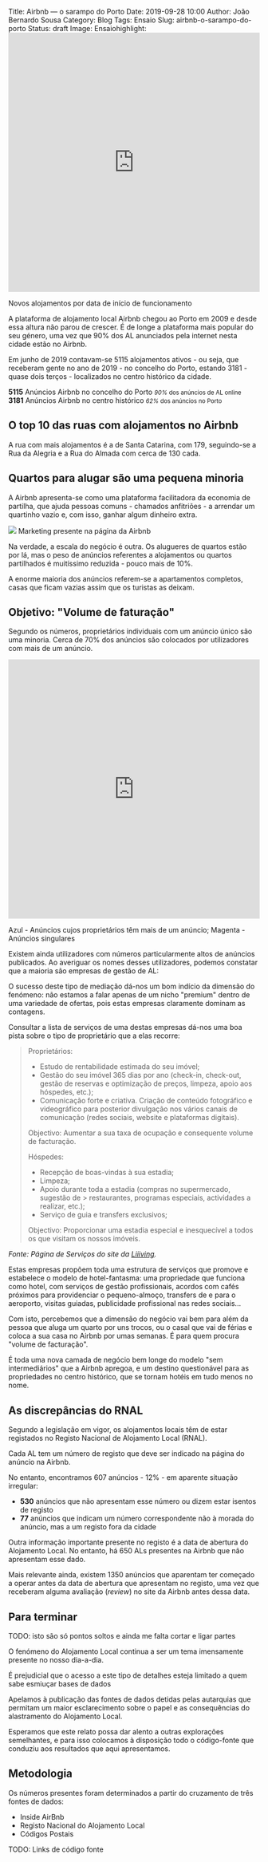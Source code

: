 Title: Airbnb — o sarampo do Porto
Date: 2019-09-28 10:00
Author: João Bernardo Sousa
Category: Blog
Tags: Ensaio
Slug: airbnb-o-sarampo-do-porto
Status: draft
Image:
Ensaiohighlight: <iframe src="https://whiskas123.carto.com/builder/9651d97d-a9f4-446c-854d-8e40f3b43fe8/embed" width="100%" height="520" frameborder="0" allowfullscreen webkitallowfullscreen mozallowfullscreen oallowfullscreen msallowfullscreen></iframe>

<span class="caption">Novos alojamentos por data de início de funcionamento</span>

A plataforma de alojamento local Airbnb chegou ao Porto em 2009 e
desde essa altura não parou de crescer. É de longe a plataforma mais
popular do seu género, uma vez que 90% dos AL anunciados pela internet
nesta cidade estão no Airbnb.

Em junho de 2019 contavam-se 5115 alojamentos ativos - ou seja, que
receberam gente no ano de 2019 - no concelho do Porto, estando 3181 -
quase dois terços - localizados no centro histórico da cidade.

<div class="boxes">
  <div class="card">
    <strong>5115</strong>
    Anúncios Airbnb no concelho do Porto
    <small> <em>90%</em> dos anúncios de AL online</small>
  </div>
  <div class="card"><strong>3181</strong>
    Anúncios Airbnb no centro histórico
    <small> <em>62%</em> dos anúncios no Porto</small>
  </div>
</div>


## O top 10 das ruas com alojamentos no Airbnb

A rua com mais alojamentos é a de Santa Catarina, com 179,
seguindo-se a Rua da Alegria e a Rua do Almada com cerca de 130 cada.


<canvas id="myChart" width="400" height="100"></canvas>
<script>
  var ctx = document.getElementById('myChart').getContext('2d');
  var myChart = new Chart(ctx, {
      type: 'horizontalBar',
      data: {
          labels: ['Rua de Santa Catarina', 'Rua da Alegria', 'Rua do Almada', 
                   'Av. da  Boavista', 'Rua de Santo Ildefonso','Rua de Cedofeita',
                   'Rua do Bonjardim','Rua Formosa','Rua do Visconde de Setúbal'],
          datasets: [{
              label: 'Número de Anúncios',
              data: [179,130,126,116,105,101,98,97,94],
              backgroundColor: 
                  'rgba(255, 90, 95, 1)'
              
          }]
      },
      options: {
          scales: {
              yAxes: [{
                  ticks: {
                      beginAtZero: true
                  }
              }]
          }
      }
  });
</script>

## Quartos para alugar são uma pequena minoria

A Airbnb apresenta-se como uma plataforma facilitadora da economia
de partilha, que ajuda pessoas comuns - chamados anfitriões - a
arrendar um quartinho vazio e, com isso, ganhar algum dinheiro extra.

<img src="https://i.imgur.com/VdpqdAt.png">
<span class="caption">Marketing presente na página da Airbnb</span>

Na verdade, a escala do negócio é outra. Os alugueres de quartos estão por lá,
mas o peso de anúncios referentes a alojamentos ou quartos partilhados é
muitíssimo reduzida - pouco mais de 10%. 

<canvas id="myChart2" width="400" height="100"></canvas>
<script>
  var ctx = document.getElementById('myChart2').getContext('2d');
  var myChart = new Chart(ctx, {
    type: 'doughnut',
    data: {
      labels: ['Apartamentos Completos', 'Quartos Privativos', 'Quartos Partilhados'],
      datasets: [{
        label: 'Número de Alojamentos',
        data: [4002,494,14],
        backgroundColor: [
          'rgba(255, 90, 95, 1)',
          'rgba(0,166,153,1)',
          'rgba(252,100,45,1)'
        ]

      }]
    },
    options: {

    }
  });
</script>

A enorme maioria dos anúncios referem-se a apartamentos completos, casas que
ficam vazias assim que os turistas as deixam.

## Objetivo: "Volume de faturação"

Segundo os números, proprietários individuais com um anúncio único
são uma minoria. Cerca de 70% dos anúncios são colocados por
utilizadores com mais de um anúncio.

<iframe src="https://whiskas123.carto.com/builder/b746c59c-ea7b-4e11-a662-729a6b92d4a0/embed"
  width="100%" height="520" frameborder="0" 
  allowfullscreen webkitallowfullscreen mozallowfullscreen oallowfullscreen msallowfullscreen></iframe>

<span class="caption">Azul - Anúncios cujos proprietários têm mais de um anúncio; Magenta - Anúncios singulares</span>

Existem ainda utilizadores com números particularmente altos de
anúncios publicados. Ao averiguar os nomes desses utilizadores, podemos
constatar que a maioria são empresas de gestão de AL:

<canvas id="myChart3" width="400" height="100"></canvas>
<script>
  var ctx = document.getElementById('myChart3').getContext('2d');
  var myChart = new Chart(ctx, {
    type: 'horizontalBar',
    data: {
      labels: ['Feels Like Home', 'Liiiving', 'Oporto City Flats', 
               'Host Wise', 'Porto City Hosts','Oporto Rental Management',
               'Home Me','Rui','Marta','Carolina'],
      datasets: [{
        label: 'Número de Anúncios',
        data: [53,49,45,42,39,35,28,28,27,26],
        backgroundColor: 
        'rgba(0, 166, 153, 1)'
      }]
    },
    options: {
      scales: {
        yAxes: [{
          ticks: {
            beginAtZero: true
          }
        }]
      }
    }
  });
</script>

O sucesso deste tipo de mediação dá-nos um bom indício da dimensão
do fenómeno: não estamos a falar apenas de um nicho "premium" dentro
de uma variedade de ofertas, pois estas empresas claramente dominam as
contagens.

Consultar a lista de serviços de uma destas empresas dá-nos uma boa
pista sobre o tipo de proprietário que a elas recorre:

<blockquote>
<p>Proprietários:</p>
<ul>
<li>Estudo de rentabilidade estimada do seu imóvel;</li>
<li>Gestão do seu imóvel 365 dias por ano (check-in, check-out, gestão
de reservas e optimização de preços, limpeza, apoio aos hóspedes,
etc.);</li>
<li>Comunicação forte e criativa. Criação de conteúdo fotográfico e
videográfico para posterior divulgação nos vários canais de
comunicação (redes sociais, website e plataformas digitais).</li>
</ul>
<p>Objectivo: Aumentar a sua taxa de ocupação e consequente volume de facturação.</p>

<p>Hóspedes:</p>
<ul>
<li>Recepção de boas-vindas à sua estadia;</li>
<li>Limpeza;</li>
<li>Apoio durante toda a estadia (compras no supermercado, sugestão de
>     restaurantes, programas especiais, actividades a realizar, etc.);</li>
<li>Serviço de guia e transfers exclusivos;</li>
</ul>
<p>Objectivo: Proporcionar uma estadia especial e inesquecível a todos os que visitam os nossos imóveis.</p>
</blockquote>

_Fonte: Página de Serviços do site da [Liiiving](https://www.liiiving.pt/pt/Servicos)._

Estas empresas propõem toda uma estrutura de serviços que promove e
estabelece o modelo de hotel-fantasma: uma propriedade que funciona
como hotel, com serviços de gestão profissionais, acordos com cafés
próximos para providenciar o pequeno-almoço, transfers de e para o
aeroporto, visitas guiadas, publicidade profissional nas redes
sociais...

Com isto, percebemos que a dimensão do negócio vai bem para além da
pessoa que aluga um quarto por uns trocos, ou o casal que vai de férias
e coloca a sua casa no Airbnb por umas semanas. É para quem procura
"volume de facturação".

É toda uma nova camada de negócio bem longe do modelo "sem
intermediários" que a Airbnb apregoa, e um destino questionável para as
propriedades no centro histórico, que se tornam hotéis em tudo menos no
nome.


## As discrepâncias do RNAL

Segundo a legislação em vigor, os alojamentos locais têm de estar
registados no Registo Nacional de Alojamento Local (RNAL). 

Cada AL tem um número de registo que deve ser indicado na página do
anúncio na Airbnb.

No entanto, encontramos 607 anúncios - 12% - em aparente situação irregular:

- **530** anúncios que não apresentam esse número ou dizem estar isentos de registo
- **77** anúncios que indicam um número correspondente não à morada do anúncio, mas a um registo fora da cidade

Outra informação importante presente no registo é a data de abertura
do Alojamento Local. No entanto, há 650 ALs presentes na Airbnb que não
apresentam esse dado.

Mais relevante ainda, existem 1350 anúncios que aparentam ter começado a operar antes da data de abertura que apresentam no registo, uma vez que receberam alguma avaliação (_review_) no site da Airbnb antes dessa data.

## Para terminar

TODO: isto são só pontos soltos e ainda me falta cortar e ligar partes

O fenómeno do Alojamento Local continua a ser um tema imensamente presente no nosso dia-a-dia. 

É prejudicial que o acesso a este tipo de detalhes esteja limitado a quem sabe esmiuçar bases de dados

Apelamos à publicação das fontes de dados detidas pelas autarquias que permitam um maior esclarecimento sobre o papel e as consequências do alastramento do Alojamento Local.

Esperamos que este relato possa dar alento a outras explorações semelhantes, e para isso colocamos à disposição todo o código-fonte que conduziu aos resultados que aqui apresentamos.


## Metodologia

Os números presentes foram determinados a partir do cruzamento de três fontes de dados:

- Inside AirBnb
- Registo Nacional do Alojamento Local
- Códigos Postais

TODO: Links de código fonte

